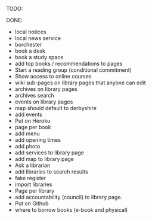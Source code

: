 TODO:


DONE:

* local notices
* local news service
* borchester
* book a desk
* book a study space
* add top books / recommendations to pages
* Start a reading group (conditional commitment)
* Show access to online courses
* wiki sub-pages on library pages that anyone can edit
* archives on library pages
* archives search
* events on library pages
* map should default to derbyshire
* add events
* Put on Heroku
* page per book
* add menu
* add opening times
* add photo
* add services to library page
* add map to library page
* Ask a librarian
* add libraries to search results
* fake register
* import libraries
* Page per library
* add accountability (council) to library page.
* Put on Github
* where to borrow books (e-book and physical) 